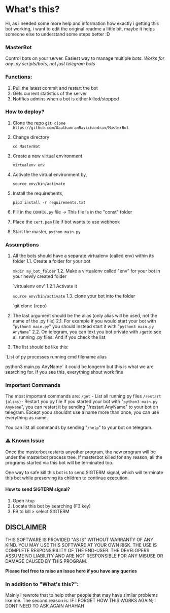 # What's this?

Hi,
as i needed some more help and information how exactly i getting this bot working, i want to edit the original readme a little bit, maybe it helps someone else to understand some steps better :D

### MasterBot

Control bots on your server. Easiest way to manage multiple bots. _Works for any .py scripts/bots, not just telegram bots_

### Functions:
    
1. Pull the latest commit and restart the bot
2. Gets current statistics of the server
3. Notifies admins when a bot is either killed/stopped

### How to deploy?
1. Clone the repo
`git clone https://github.com/GauthamramRavichandran/MasterBot`
2. Change directory 

   `cd MasterBot`
3. Create a new virtual environment

   `virtualenv env`
5. Activate the virtual environment by,
    
    `source env/bin/activate`
6. Install the requirements,

    `pip3 install -r requirements.txt`

7. Fill in the `CONFIG.py` file -> This file is in the "const" folder
8. Place the `cert.pem` file if bot wants to use webhook
9. Start the master, `python main.py`

### Assumptions
1. All the bots should have a separate virtualenv (called env) within its folder
1.1. Create a folder for your bot

    `mkdir my_bot_folder`
1.2. Make a virtualenv called "env" for your bot in your newly created folder

    `virtualenv env'
1.2.1 Activate it

    `source env/bin/activate`
1.3. clone your bot into the folder

    `git clone {repo}
2. The last argument should be the alias (only alias will be used, not the name of the .py file)
2.1. For example if you would start your bot with "`python3 main.py`" you should instead start it with "`python3 main.py AnyName`"
2.2. On telegram, you can text you bot private with `/get`to see all running .py files. And if you check the list
3. The list should be like this:

`List of py processes running
cmd     filename    alias

python3 main.py AnyName`
it could be longerm but this is what we are searching for.
If you see this, everything shout work fine

### Important Commands
The most important commands are:
`/get` - List all running py files
`/restart {alias}`- Restart you py file
If you started your bot with "`python3 main.py AnyName`", you can restart it by sending "/restart AnyName" to your bot on telegram.
Except yoou shouldnt use a name more than once, you can use everything as name.

You can list all commands by sending "`/help`" to your bot on telegram.


### ⚠️ Known Issue
Once the masterbot restarts anyother program, the new program will be under the masterbot process tree. 
If masterbot killed for any reason, all the programs started via this bot will be terminated too. 

One way to safe kill this bot is to send SIGTERM signal, which will terminate this bot while preserving its children to continue execution.

#### How to send SIGTERM signal?
1. Open `htop`
2. Locate this bot by searching (F3 key)
3. F9 to kill > select SIGTERM

## DISCLAIMER

THIS SOFTWARE IS PROVIDED "AS IS" WITHOUT WARRANTY OF ANY KIND. YOU MAY USE THIS SOFTWARE AT YOUR OWN RISK. THE USE IS COMPLETE RESPONSIBILITY OF THE END-USER. THE DEVELOPERS ASSUME NO LIABILITY AND ARE NOT RESPONSIBLE FOR ANY MISUSE OR DAMAGE CAUSED BY THIS PROGRAM.


**Please feel free to raise an issue here if you have any queries**

### In addition to "What's this?":
Mainly i rewrote that to help other people that may have similar problems like me.
The second reason is:
IF I FORGET HOW THIS WORKS AGAIN; I DONT NEED TO ASK AGAIN AHAHAH
